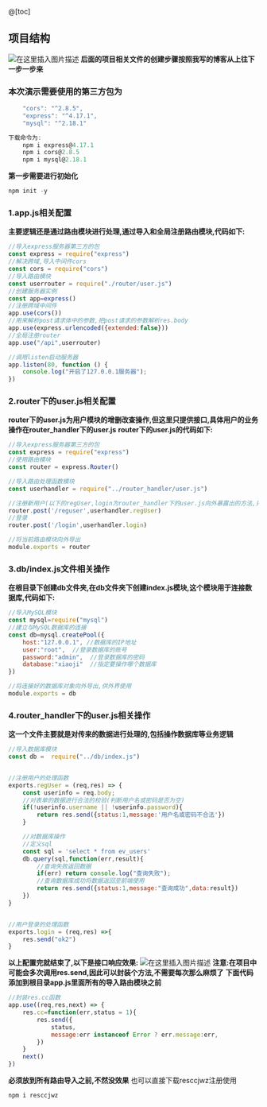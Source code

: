 @[toc]
## 项目结构
![在这里插入图片描述](https://img-blog.csdnimg.cn/62d0056299e14c37b7c762d1d0ef6b22.png)
**后面的项目相关文件的创建步骤按照我写的博客从上往下一步一步来**
### 本次演示需要使用的第三方包为
```js
    "cors": "^2.8.5",
    "express": "^4.17.1",
    "mysql": "^2.18.1"

下载命令为:
	npm i express@4.17.1
	npm i cors@2.8.5
	npm i mysql@2.18.1
```
**第一步需要进行初始化**
```js
npm init -y
```
### 1.app.js相关配置
**主要逻辑还是通过路由模块进行处理,通过导入和全局注册路由模块,代码如下:**
```js
//导入express服务器第三方的包
const express = require("express")
//解决跨域,导入中间件cors
const cors = require("cors")
//导入路由模块
const userrouter = require("./router/user.js")
//创建服务器实例
const app=express()
//注册跨域中间件
app.use(cors())
//用来解析post请求体中的参数,把post请求的参数解析res.body
app.use(express.urlencoded({extended:false}))
//全局注册router
app.use("/api",userrouter)

//调用listen启动服务器
app.listen(80, function () {
    console.log("开启了127.0.0.1服务器");
})
```
### 2.router下的user.js相关配置
**router下的user.js为用户模块的增删改查操作,但这里只提供接口,具体用户的业务操作在router_handler下的user.js**
**router下的user.js的代码如下:**
```js
//导入express服务器第三方的包
const express = require("express")
//使用路由模块
const router = express.Router()

//导入路由处理函数模块
const userhandler = require("../router_handler/user.js")

//注册新用户(以下的regUser,login为router_handler下的user.js向外暴露出的方法,只要导入router_handler下的user.js就能使用它里面的暴露的方法)
router.post('/reguser',userhandler.regUser)
//登录
router.post('/login',userhandler.login)

//将当前路由模块向外导出
module.exports = router
```
### 3.db/index.js文件相关操作
**在根目录下创建db文件夹,在db文件夹下创建index.js模块,这个模块用于连接数据库,代码如下:**
```js
//导入MySQL模块
const mysql=require("mysql")
//建立与MySQL数据库的连接
const db=mysql.createPool({
    host:"127.0.0.1", //数据库的IP地址
    user:"root",  //登录数据库的账号
    password:"admin",  //登录数据库的密码
    database:"xiaoji"  //指定要操作哪个数据库
})

//将连接好的数据库对象向外导出,供外界使用
module.exports = db
```
### 4.router_handler下的user.js相关操作
**这一个文件主要就是对传来的数据进行处理的,包括操作数据库等业务逻辑**

```js
//导入数据库模块
const db =  require("../db/index.js")


//注册用户的处理函数
exports.regUser = (req,res) => {
    const userinfo = req.body;
    //对表单的数据进行合法的校验(判断用户名或密码是否为空)
    if(!userinfo.username || !userinfo.password){
        return res.send({status:1,message:'用户名或密码不合法'})
    }

    //对数据库操作
    //定义sql
    const sql = 'select * from ev_users'
    db.query(sql,function(err,result){
        //查询失败返回数据
        if(err) return console.log("查询失败");
        //查询数据库成功将数据返回至前端使用
        return res.send({status:1,message:"查询成功",data:result})
    })
}


//用户登录的处理函数
exports.login = (req,res) =>{
    res.send("ok2")
}
```
**以上配置完就结束了,以下是接口响应效果:**
![在这里插入图片描述](https://img-blog.csdnimg.cn/c4f8f4b971974c91ae48864f1f744eef.png)
**注意:在项目中可能会多次调用res.send,因此可以封装个方法,不需要每次那么麻烦了**
**下面代码添加到根目录app.js里面所有的导入路由模块之前**
```js
//封装res.cc函数
app.use((req,res,next) => {
    res.cc=function(err,status = 1){
        res.send({
            status,
            message:err instanceof Error ? err.message:err,
        })
    }
    next()
})
```
**必须放到所有路由导入之前,不然没效果**
也可以直接下载resccjwz注册使用
```js
npm i resccjwz
```